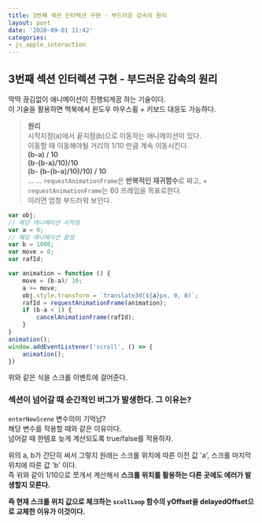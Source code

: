 ```yaml
---
title: 3번째 섹션 인터렉션 구현 - 부드러운 감속의 원리
layout: post
date: '2020-09-01 11:42'
categories:
- js_apple_interaction
---
```


## 3번째 섹션 인터렉션 구현 - 부드러운 감속의 원리

딱딱 끊김없이 애니메이션이 진행되게끔 하는 기술이다.  
이 기술을 활용하면 맥북에서 윈도우 마우스휠 + 키보드 대응도 가능하다.  

>**원리**  
>시작지점(a)에서 끝지점(b)으로 이동하는 애니메이션이 있다.  
>이동할 때 이동해야될 거리의 1/10 만큼 계속 이동시킨다.  
>**(b-a) / 10**  
>**(b-(b-a)/10)/10**  
>**(b- (b-(b-a)/10)/10) / 10**  
>...
>...
>`requestAnimationFrame`은 **반복적인 재귀함수**로 짜고, + `requestAnimationFrame`는 60 프레임을 목표로한다.  
>이러면 엄청 부드러워 보인다.

```javascript
var obj;
// 해당 애니메이션 시작점
var a = 0;
// 해당 애니메이션 끝점
var b = 1000;
var move = 0;
var rafId;

var animation = function () {
    move = (b-a)/ 10;
    a += move;
    obj.style.transform = `translate3d(${a}px, 0, 0)`;
    rafId = requestAnimationFrame(animation);
    if (b-a < 1) {
        cancelAnimationFrame(rafId);
    }
}
animation();
window.addEventListener('scroll', () => {
    animation();
})
```

위와 같은 식을 스크롤 이벤트에 걸어준다.  

### 섹션이 넘어갈 때 순간적인 버그가 발생한다. 그 이유는?

`enterNewScene` 변수의미 기억남?  
해당 변수를 적용할 때와 같은 이유이다.  
넘어갈 때 한템포 늦게 계산되도록 true/false를 적용하자.

위의 a, b가 간단히 써서 그렇지 원래는 스크롤 위치에 따른 이전 값 'a', 스크롤 마지막 위치에 따른 값 'b' 이다.  
즉 위와 같이 1/10으로 쪼개서 계산해서 **스크롤 위치를 활용하는 다른 곳에도 에러가 발생할지 모른다.**  

**즉 현재 스크롤 위치 값으로 체크하는 `scollLoop` 함수의 yOffset을 delayedOffset으로 교체한 이유가 이것이다.**